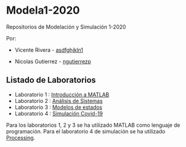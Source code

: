 # Modela1-2020
Repositorios de Modelación y Simulación 1-2020



Por:

- Vicente Rivera - [asdfghjkln1](https://github.com/asdfghjkln1)

- Nicolas Gutierrez - [ngutierrezp](https://github.com/ngutierrezp)

## Listado de Laboratorios

- Laboratorio 1 : [Introducción a MATLAB](Lab1)
- Laboratorio 2 : [Análisis de Sistemas](Lab2)
- Laboratorio 3 : [Modelos de estados](Lab3)
- Laboratorio 4 : [Simulación Covid-19](Lab4)


Para los laboratorios 1, 2 y 3 se ha utilizado MATLAB como lenguaje de programación. Para el laboratorio 4 de simulación se ha utilizado [Processing](https://processing.org/).

